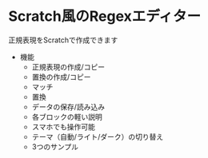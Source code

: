 # Scratch風のRegexエディター
正規表現をScratchで作成できます
- 機能
  - 正規表現の作成/コピー
  - 置換の作成/コピー
  - マッチ
  - 置換
  - データの保存/読み込み
  - 各ブロックの軽い説明
  - スマホでも操作可能
  - テーマ（自動/ライト/ダーク）の切り替え
  - 3つのサンプル